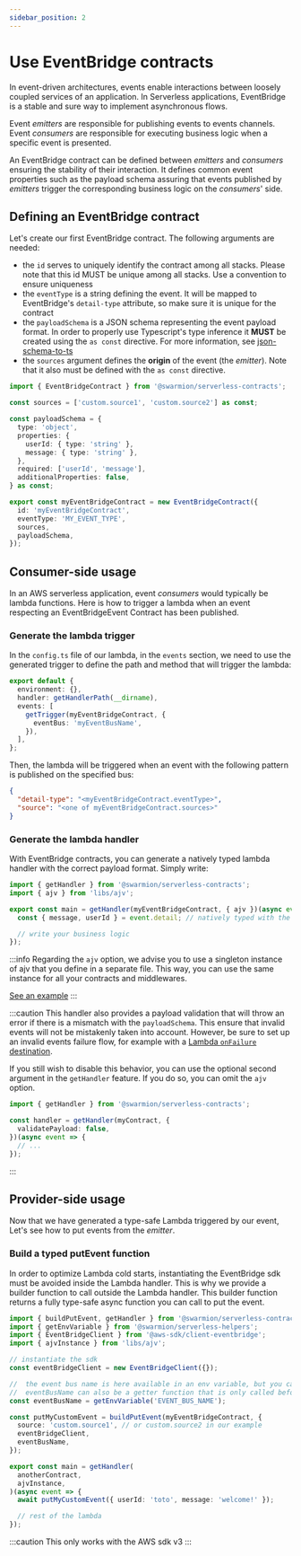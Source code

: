 ```yaml
---
sidebar_position: 2
---
```


# Use EventBridge contracts

In event-driven architectures, events enable interactions between loosely coupled services of an application. In Serverless applications, EventBridge is a stable and sure way to implement asynchronous flows.

Event _emitters_ are responsible for publishing events to events channels.
Event _consumers_ are responsible for executing business logic when a specific event is presented.

An EventBridge contract can be defined between _emitters_ and _consumers_ ensuring the stability of their interaction. It defines common event properties such as the payload schema assuring that events published by _emitters_ trigger the corresponding business logic on the _consumers_' side.

## Defining an EventBridge contract

Let's create our first EventBridge contract. The following arguments are needed:

- the `id` serves to uniquely identify the contract among all stacks.
  Please note that this id MUST be unique among all stacks. Use a convention to ensure uniqueness
- the `eventType` is a string defining the event. It will be mapped to EventBridge's `detail-type` attribute, so make sure it is unique for the contract
- the `payloadSchema` is a JSON schema representing the event payload format. In order to properly use Typescript's type inference it **MUST** be created using the `as const` directive. For more information, see [json-schema-to-ts](https://github.com/ThomasAribart/json-schema-to-ts#fromschema)
- the `sources` argument defines the **origin** of the event (the _emitter_). Note that it also must be defined with the `as const` directive.

```ts
import { EventBridgeContract } from '@swarmion/serverless-contracts';

const sources = ['custom.source1', 'custom.source2'] as const;

const payloadSchema = {
  type: 'object',
  properties: {
    userId: { type: 'string' },
    message: { type: 'string' },
  },
  required: ['userId', 'message'],
  additionalProperties: false,
} as const;

export const myEventBridgeContract = new EventBridgeContract({
  id: 'myEventBridgeContract',
  eventType: 'MY_EVENT_TYPE',
  sources,
  payloadSchema,
});
```

## Consumer-side usage

In an AWS serverless application, event _consumers_ would typically be lambda functions.
Here is how to trigger a lambda when an event respecting an EventBridgeEvent Contract has been published.

### Generate the lambda trigger

In the `config.ts` file of our lambda, in the `events` section, we need to use the generated trigger to define the path and method that will trigger the lambda:

```ts
export default {
  environment: {},
  handler: getHandlerPath(__dirname),
  events: [
    getTrigger(myEventBridgeContract, {
      eventBus: 'myEventBusName',
    }),
  ],
};
```

Then, the lambda will be triggered when an event with the following pattern is published on the specified bus:

```json
{
  "detail-type": "<myEventBridgeContract.eventType>",
  "source": "<one of myEventBridgeContract.sources>"
}
```

### Generate the lambda handler

With EventBridge contracts, you can generate a natively typed lambda handler with the correct payload format. Simply write:

```ts
import { getHandler } from '@swarmion/serverless-contracts';
import { ajv } from 'libs/ajv';

export const main = getHandler(myEventBridgeContract, { ajv })(async event => {
  const { message, userId } = event.detail; // natively typed with the correct keys

  // write your business logic
});
```

:::info
Regarding the `ajv` option, we advise you to use a singleton instance of ajv that you define in a separate file. This way, you can use the same instance for all your contracts and middlewares.

[See an example](../../how-to-guides/migration-guides/ajv-dependency-injection#share-a-singleton-ajv-instance-across-the-whole-project)
:::

:::caution
This handler also provides a payload validation that will throw an error if there is a mismatch with the `payloadSchema`. This ensure that invalid events will not be mistakenly taken into account. However, be sure to set up an invalid events failure flow, for example with a [Lambda `onFailure` destination](https://www.serverless.com/blog/lambda-destinations/).

If you still wish to disable this behavior, you can use the optional second argument in the `getHandler` feature.
If you do so, you can omit the `ajv` option.

```ts
import { getHandler } from '@swarmion/serverless-contracts';

const handler = getHandler(myContract, {
  validatePayload: false,
})(async event => {
  // ...
});
```

:::

## Provider-side usage

Now that we have generated a type-safe Lambda triggered by our event, Let's see how to put events from the _emitter_.

### Build a typed putEvent function

In order to optimize Lambda cold starts, instantiating the EventBridge sdk must be avoided inside the Lambda handler. This is why we provide a builder function to call outside the Lambda handler. This builder function returns a fully type-safe async function you can call to put the event.

```ts
import { buildPutEvent, getHandler } from '@swarmion/serverless-contracts';
import { getEnvVariable } from '@swarmion/serverless-helpers';
import { EventBridgeClient } from '@aws-sdk/client-eventbridge';
import { ajvInstance } from 'libs/ajv';

// instantiate the sdk
const eventBridgeClient = new EventBridgeClient({});

//  the event bus name is here available in an env variable, but you can adapt this
//  eventBusName can also be a getter function that is only called before sending the event
const eventBusName = getEnvVariable('EVENT_BUS_NAME');

const putMyCustomEvent = buildPutEvent(myEventBridgeContract, {
  source: 'custom.source1', // or custom.source2 in our example
  eventBridgeClient,
  eventBusName,
});

export const main = getHandler(
  anotherContract,
  ajvInstance,
)(async event => {
  await putMyCustomEvent({ userId: 'toto', message: 'welcome!' });

  // rest of the lambda
});
```

:::caution
This only works with the AWS sdk v3
:::
